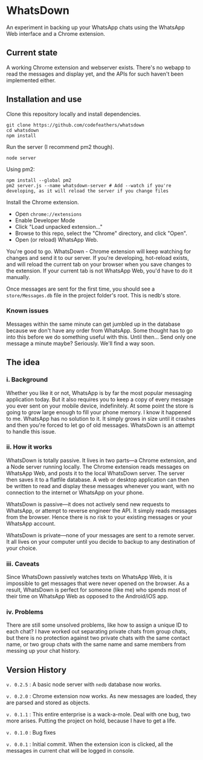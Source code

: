 # WhatsDown

An experiment in backing up your WhatsApp chats using the WhatsApp Web interface and a Chrome extension.

## Current state

A working Chrome extension and webserver exists. There's no webapp to read the messages and display yet, and the APIs for such haven't been implemented either.

## Installation and use

Clone this repository locally and install dependencies.

```shell
git clone https://github.com/codefeathers/whatsdown
cd whatsdown
npm install
```

Run the server (I recommend pm2 though).

```shell
node server
```

Using pm2:

```shell
npm install --global pm2
pm2 server.js --name whatsdown-server # Add --watch if you're developing, as it will reload the server if you change files
```

Install the Chrome extension.

- Open `chrome://extensions`
- Enable Developer Mode
- Click "Load unpacked extension..."
- Browse to this repo, select the "Chrome" directory, and click "Open".
- Open (or reload) WhatsApp Web.

You're good to go. WhatsDown - Chrome extension will keep watching for changes and send it to our server. If you're developing, hot-reload exists, and will reload the current tab on your browser when you save changes to the extension. If your current tab is not WhatsApp Web, you'd have to do it manually.

Once messages are sent for the first time, you should see a `store/Messages.db` file in the project folder's root. This is nedb's store.

### Known issues

Messages within the same minute can get jumbled up in the database because we don't have any order from WhatsApp. Some thought has to go into this before we do something useful with this. Until then... Send only one message a minute maybe? Seriously. We'll find a way soon.

## The idea

### i. Background

Whether you like it or not, WhatsApp is by far the most popular messaging application today. But it also requires you to keep a copy of every message you ever sent on your mobile device, indefinitely. At some point the store is going to grow large enough to fill your phone memory. I know it happened to me. WhatsApp has no solution to it. It simply grows in size until it crashes and then you're forced to let go of old messages. WhatsDown is an attempt to handle this issue.

### ii. How it works

WhatsDown is totally passive. It lives in two parts—a Chrome extension, and a Node server running locally. The Chrome extension reads messages on WhatsApp Web, and posts it to the local WhatsDown server. The server then saves it to a flatfile database. A web or desktop application can then be written to read and display these messages whenever you want, with no connection to the internet or WhatsApp on your phone.

WhatsDown is passive—it does not actively send new requests to WhatsApp, or attempt to reverse engineer the API. It simply reads messages from the browser. Hence there is no risk to your existing messages or your WhatsApp account.

WhatsDown is private—none of your messages are sent to a remote server. It all lives on your computer until you decide to backup to any destination of your choice.

### iii. Caveats

Since WhatsDown passively watches texts on WhatsApp Web, it is impossible to get messages that were never opened on the browser. As a result, WhatsDown is perfect for someone (like me) who spends most of their time on WhatsApp Web as opposed to the Android/iOS app.

### iv. Problems

There are still some unsolved problems, like how to assign a unique ID to each chat? I have worked out separating private chats from group chats, but there is no protection against two private chats with the same contact name, or two group chats with the same name and same members from messing up your chat history.

## Version History

`v. 0.2.5` : A basic node server with `nedb` database now works.

`v. 0.2.0` : Chrome extension now works. As new messages are loaded, they are parsed and stored as objects.

`v. 0.1.1` : This entire enterprise is a wack-a-mole. Deal with one bug, two more arises. Putting the project on hold, because I have to get a life.

`v. 0.1.0` : Bug fixes

`v. 0.0.1` : Initial commit. When the extension icon is clicked, all the messages in current chat will be logged in console.
